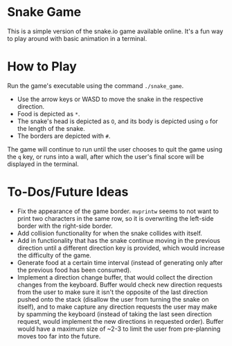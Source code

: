 # Snake Game
This is a simple version of the snake.io game available online.
It's a fun way to play around with basic animation in a terminal.


# How to Play
Run the game's executable using the command `./snake_game`.

* Use the arrow keys or WASD to move the snake in the respective direction.
* Food is depicted as `*`.
* The snake's head is depicted as `O`, and its body is depicted using `o` for the length of the snake.
* The borders are depicted with `#`.


The game will continue to run until the user chooses to quit the game using the `q` key, or runs into a wall, after which the user's final score will be displayed in the terminal.

# To-Dos/Future Ideas
* Fix the appearance of the game border. `mvprintw` seems to not want to print two characters in the same row, so it is overwriting the left-side border with the right-side border.
* Add collision functionality for when the snake collides with itself.
* Add in functionality that has the snake continue moving in the previous direction until a different direction key is provided, which would increase the difficulty of the game.
* Generate food at a certain time interval (instead of generating only after the previous food has been consumed).
* Implement a direction change buffer, that would collect the direction changes from the keyboard. Buffer would check new direction requests from the user to make sure it isn't the opposite of the last direction pushed onto the stack (disallow the user from turning the snake on itself), and to make capture any direction requests the user may make by spamming the keyboard (instead of taking the last seen direction request, would implement the new directions in requested order). Buffer would have a maximum size of ~2-3 to limit the user from pre-planning moves too far into the future.
